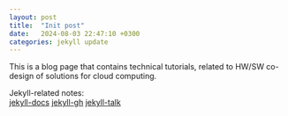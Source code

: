 ```yaml
---
layout: post
title:  "Init post"
date:   2024-08-03 22:47:10 +0300
categories: jekyll update
---
```


This is a blog page that contains technical tutorials, related to HW/SW co-design of solutions for cloud computing.


Jekyll-related notes:  
[jekyll-docs](https://jekyllrb.com/docs/home)
[jekyll-gh](https://github.com/jekyll/jekyll)
[jekyll-talk](https://talk.jekyllrb.com/)
